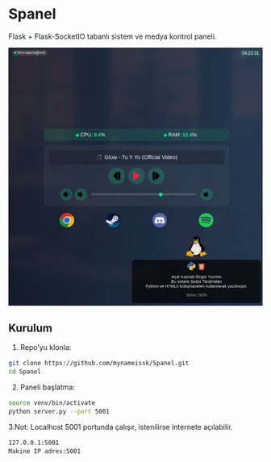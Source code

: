 # Spanel

Flask + Flask-SocketIO tabanlı sistem ve medya kontrol paneli.

![Spanel Görsel](images/im.jpg)

## Kurulum

1. Repo’yu klonla:
```bash
git clone https://github.com/mynameissk/Spanel.git
cd Spanel
```
2. Paneli başlatma:
```bash
source venv/bin/activate
python server.py --port 5001
```
3.Not: Localhost 5001 portunda çalışır, istenilirse internete açılabilir.
```bash
127.0.0.1:5001
Makine IP adres:5001
```
